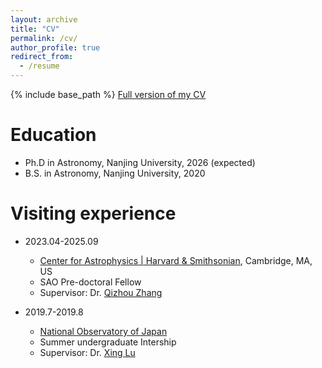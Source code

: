 ```yaml
---
layout: archive
title: "CV"
permalink: /cv/
author_profile: true
redirect_from:
  - /resume
---
```


{% include base_path %}
[Full version of my CV](https://github.com/xingpan1017/xingpan1017.github.io/blob/master/files/xingpan_cv.pdf)

Education
======
* Ph.D in Astronomy, Nanjing University, 2026 (expected)
* B.S. in Astronomy, Nanjing University, 2020

Visiting experience
======
* 2023.04-2025.09
  * [Center for Astrophysics | Harvard & Smithsonian](https://www.cfa.harvard.edu/), Cambridge, MA, US
  * SAO Pre-doctoral Fellow
  * Supervisor: Dr. [Qizhou Zhang](https://www.cfa.harvard.edu/people/qizhou-zhang)

* 2019.7-2019.8
  * [National Observatory of Japan](https://www.nao.ac.jp/en/)
  * Summer undergraduate Intership
  * Supervisor: Dr. [Xing Lu](https://xinglunju.github.io/)

